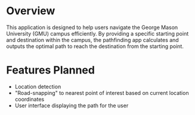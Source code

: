 # Overview
This application is designed to help users navigate the George Mason University (GMU) campus efficiently. 
By providing a specific starting point and destination within the campus, the pathfinding app calculates and outputs the optimal path to reach the destination from the starting point.

# Features Planned
- Location detection
- "Road-snapping" to nearest point of interest based on current location coordinates
- User interface displaying the path for the user

